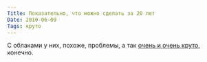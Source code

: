 ```yaml
---
Title: Показательно, что можно сделать за 20 лет
Date: 2010-06-09
Tags: круто
---
```


С облаками у них, похоже, проблемы, а так [очень и очень круто](http://www.businessinsider.com/shanghai-1990-vs-2010-2010-6), конечно.